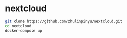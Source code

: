 # nextcloud

```bash
git clone https://github.com/zhulinpinyu/nextcloud.git
cd nextcloud
docker-compose up
```
